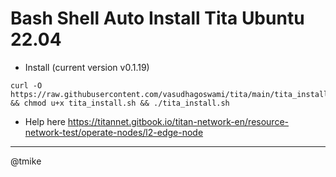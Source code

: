 # Bash Shell Auto Install Tita Ubuntu 22.04
- Install (current version v0.1.19)
```
curl -O https://raw.githubusercontent.com/vasudhagoswami/tita/main/tita_install.sh && chmod u+x tita_install.sh && ./tita_install.sh
```
- Help here
https://titannet.gitbook.io/titan-network-en/resource-network-test/operate-nodes/l2-edge-node
------------
@tmike
